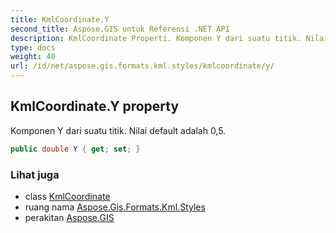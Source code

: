 ```yaml
---
title: KmlCoordinate.Y
second_title: Aspose.GIS untuk Referensi .NET API
description: KmlCoordinate Properti. Komponen Y dari suatu titik. Nilai default adalah 05.
type: docs
weight: 40
url: /id/net/aspose.gis.formats.kml.styles/kmlcoordinate/y/
---
```

## KmlCoordinate.Y property

Komponen Y dari suatu titik. Nilai default adalah 0,5.

```csharp
public double Y { get; set; }
```

### Lihat juga

* class [KmlCoordinate](../)
* ruang nama [Aspose.Gis.Formats.Kml.Styles](../../kmlcoordinate/)
* perakitan [Aspose.GIS](../../../)


